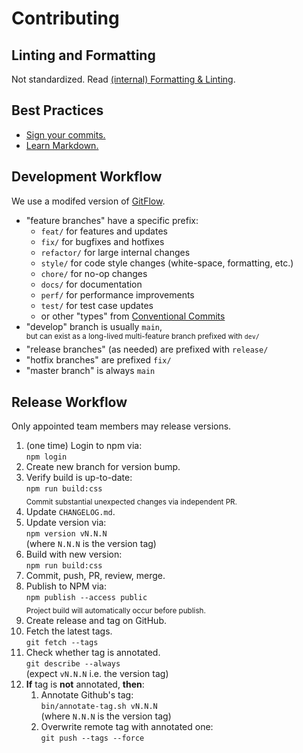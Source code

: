 # Contributing

## Linting and Formatting

Not standardized. Read [(internal) Formatting & Linting](https://confluence.tacc.utexas.edu/x/HoBGCw).

## Best Practices

- [Sign your commits.](https://help.github.com/en/github/authenticating-to-github/managing-commit-signature-verification)
- [Learn Markdown.](https://bitbucket.org/tutorials/markdowndemo)

## Development Workflow

We use a modifed version of [GitFlow](https://datasift.github.io/gitflow/IntroducingGitFlow.html).

- "feature branches" have a specific prefix:
  - `feat/` for features and updates
  - `fix/` for bugfixes and hotfixes
  - `refactor/` for large internal changes
  - `style/` for code style changes (white-space, formatting, etc.)
  - `chore/` for no-op changes
  - `docs/` for documentation
  - `perf/` for performance improvements
  - `test/` for test case updates
  - or other "types" from [Conventional Commits](https://www.conventionalcommits.org/en/v1.0.0/#summary)
- "develop" branch is usually `main`,\
    <sup>but can exist as a long-lived multi-feature branch prefixed with `dev/`</sup>
- "release branches" (as needed) are prefixed with `release/`
- "hotfix branches" are prefixed `fix/`
- "master branch" is always `main`

## Release Workflow

Only appointed team members may release versions.

1. (one time) Login to npm via:\
    `npm login`
1. Create new branch for version bump.
1. Verify build is up-to-date:\
    `npm run build:css`\
    <sub>Commit substantial unexpected changes via independent PR.</sub>
1. Update `CHANGELOG.md`.
1. Update version via:\
    `npm version vN.N.N`\
    (where `N.N.N` is the version tag)
1. Build with new version:\
    `npm run build:css`
1. Commit, push, PR, review, merge.
1. Publish to NPM via:\
    `npm publish --access public`\
    <sub>Project build will automatically occur before publish.</sub>
1. Create release and tag on GitHub.
1. Fetch the latest tags.\
    `git fetch --tags`
1. Check whether tag is annotated.\
    `git describe --always`\
    (expect `vN.N.N` i.e. the version tag)
1. **If** tag is **not** annotated, **then**:
    1. Annotate Github's tag:\
        `bin/annotate-tag.sh vN.N.N`\
        (where `N.N.N` is the version tag)
    1. Overwrite remote tag with annotated one:\
        `git push --tags --force`
